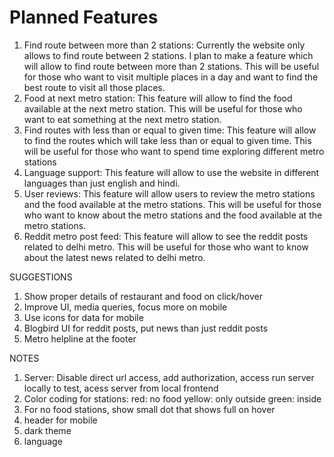 # Planned Features

1. Find route between more than 2 stations: Currently the website only allows to find route between 2 stations. I plan to make a feature which will allow to find route between more than 2 stations. This will be useful for those who want to visit multiple places in a day and want to find the best route to visit all those places.
2. Food at next metro station: This feature will allow to find the food available at the next metro station. This will be useful for those who want to eat something at the next metro station.
3. Find routes with less than or equal to given time: This feature will allow to find the routes which will take less than or equal to given time. This will be useful for those who want to spend time exploring different metro stations
4. Language support: This feature will allow to use the website in different languages than just english and hindi.
5. User reviews: This feature will allow users to review the metro stations and the food available at the metro stations. This will be useful for those who want to know about the metro stations and the food available at the metro stations.
6. Reddit metro post feed: This feature will allow to see the reddit posts related to delhi metro. This will be useful for those who want to know about the latest news related to delhi metro.

SUGGESTIONS
1. Show proper details of restaurant and food on click/hover
2. Improve UI, media queries, focus more on mobile
3. Use icons for data for mobile
4. Blogbird UI for reddit posts, put news than just reddit posts
5. Metro helpline at the footer

NOTES
1.	Server: Disable direct url access, add authorization, access run server locally to test, acess server from local frontend 
2.	Color coding for stations:
red: no food
yellow: only outside
green: inside
3.	For no food stations, show small dot that shows full on hover
4.	header for mobile
5.	dark theme
6.	language